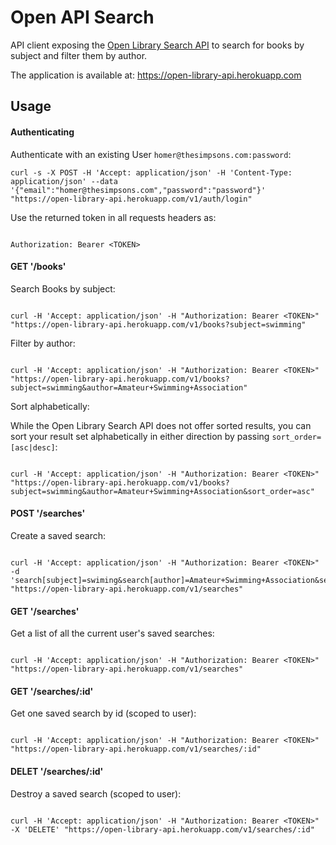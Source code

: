# Open API Search

API client exposing the [Open Library Search API](https://openlibrary.org/dev/docs/api/search) to search for books by subject and filter them by author.

The application is available at:
https://open-library-api.herokuapp.com

## Usage

#### Authenticating

Authenticate with an existing User `homer@thesimpsons.com:password`:

```
curl -s -X POST -H 'Accept: application/json' -H 'Content-Type: application/json' --data '{"email":"homer@thesimpsons.com","password":"password"}' "https://open-library-api.herokuapp.com/v1/auth/login"
```

Use the returned token in all requests headers as:

```

Authorization: Bearer <TOKEN>

```

#### GET '/books'

Search Books by subject:

```

curl -H 'Accept: application/json' -H "Authorization: Bearer <TOKEN>" "https://open-library-api.herokuapp.com/v1/books?subject=swimming"

```

Filter by author:

```

curl -H 'Accept: application/json' -H "Authorization: Bearer <TOKEN>" "https://open-library-api.herokuapp.com/v1/books?subject=swimming&author=Amateur+Swimming+Association"

```

Sort alphabetically:

While the Open Library Search API does not offer sorted results, you can sort your result set alphabetically in either direction by passing `sort_order=[asc|desc]`:

```

curl -H 'Accept: application/json' -H "Authorization: Bearer <TOKEN>" "https://open-library-api.herokuapp.com/v1/books?subject=swimming&author=Amateur+Swimming+Association&sort_order=asc"

```

#### POST '/searches'

Create a saved search:

```

curl -H 'Accept: application/json' -H "Authorization: Bearer <TOKEN>" -d 'search[subject]=swiming&search[author]=Amateur+Swimming+Association&search[sort_order]=asc' "https://open-library-api.herokuapp.com/v1/searches"

```

#### GET '/searches'

Get a list of all the current user's saved searches:

```

curl -H 'Accept: application/json' -H "Authorization: Bearer <TOKEN>" "https://open-library-api.herokuapp.com/v1/searches"

```

#### GET '/searches/:id'

Get one saved search by id (scoped to user):

```

curl -H 'Accept: application/json' -H "Authorization: Bearer <TOKEN>" "https://open-library-api.herokuapp.com/v1/searches/:id"

```

#### DELET '/searches/:id'

Destroy a saved search (scoped to user):

```

curl -H 'Accept: application/json' -H "Authorization: Bearer <TOKEN>" -X 'DELETE' "https://open-library-api.herokuapp.com/v1/searches/:id"

```

```

```

